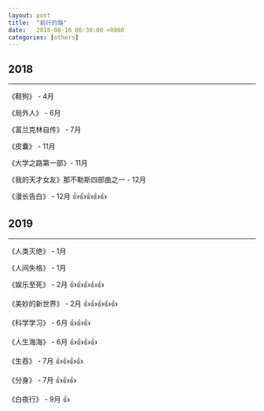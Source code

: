 ```yaml
---
layout: post
title:  "前行的路"
date:   2018-08-16 06:30:00 +0860
categories: [others]
---
```


## 2018
---

《鞋狗》 - 4月

《局外人》 - 6月

《富兰克林自传》 - 7月

《皮囊》 - 11月

《大学之路第一部》- 11月

《我的天才女友》那不勒斯四部曲之一 - 12月

《漫长告白》 - 12月    👍👍👍👍👍

## 2019
---

《人类灭绝》 - 1月

《人间失格》 - 1月

《娱乐至死》 - 2月     👍👍👍👍👍

《美妙的新世界》 - 2月   👍👍👍👍👍

《科学学习》 - 6月 👍👍👍

《人生海海》 - 6月 👍👍👍👍

《生吞》 -  7月 👍👍👍👍

《分身》 - 7月  👍👍👍

《白夜行》 - 9月 👍
